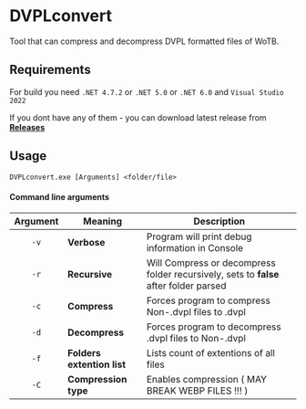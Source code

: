 # DVPLconvert
Tool that can compress and decompress DVPL formatted files of WoTB.

## Requirements

For build you need
`.NET 4.7.2` or `.NET 5.0` or `.NET 6.0` and `Visual Studio 2022`

If you dont have any of them - you can download latest release from **[Releases](https://github.com/LADIlib/DVPLconvert/releases "Releases")**

## Usage

`DVPLconvert.exe [Arguments] <folder/file>`

#### Command line arguments

|Argument|Meaning|Description|
|:-:|-|-| 
|`-v`| **Verbose**|Program will print debug information in Console|
|`-r`| **Recursive**|Will Compress or decompress folder recursively, sets to **false** after folder parsed|
|`-c`|**Compress**|Forces program to compress Non-.dvpl files to .dvpl|
|`-d`|**Decompress**|Forces program to decompress .dvpl files to Non-.dvpl|
|`-f`| **Folders extention list**|Lists count of extentions of all files |
|`-C`| **Compression type**|Enables compression ( MAY BREAK WEBP FILES !!! ) |
